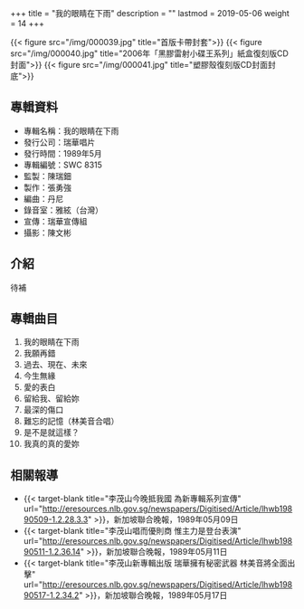 +++
title = "我的眼睛在下雨"
description = ""
lastmod = 2019-05-06
weight = 14
+++

{{< figure src="/img/000039.jpg"  title="首版卡帶封套">}}
{{< figure src="/img/000040.jpg" title="2006年「黑膠雷射小碟王系列」紙盒復刻版CD封面">}}
{{< figure src="/img/000041.jpg" title="塑膠殼復刻版CD封面封底">}}

## 專輯資料

* 專輯名稱：我的眼睛在下雨
* 發行公司：瑞華唱片
* 發行時間：1989年5月
* 專輯編號：SWC 8315
* 監製：陳瑞鈿
* 製作：張勇強
* 編曲：丹尼
* 錄音室：雅絃（台灣）
* 宣傳：瑞華宣傳組
* 攝影：陳文彬

## 介紹

待補


## 專輯曲目

1. 我的眼睛在下雨
2. 我願再錯
3. 過去、現在、未來
4. 今生無緣
5. 愛的表白
6. 留給我、留給妳
7. 最深的傷口
8. 難忘的記憶（林美音合唱）
9. 是不是就這樣？
10. 我真的真的愛妳

## 相關報導
* {{< target-blank title="李茂山今晚抵我國 為新專輯系列宣傳" url="http://eresources.nlb.gov.sg/newspapers/Digitised/Article/lhwb19890509-1.2.28.3.3" >}}，新加坡聯合晚報，1989年05月09日
* {{< target-blank title="李茂山唱而優則商 惟主力是登台表演" url="http://eresources.nlb.gov.sg/newspapers/Digitised/Article/lhwb19890511-1.2.36.14" >}}，新加坡聯合晚報，1989年05月11日
* {{< target-blank title="李茂山新專輯出版 瑞華擁有秘密武器 林美音將全面出擊" url="http://eresources.nlb.gov.sg/newspapers/Digitised/Article/lhwb19890517-1.2.34.2" >}}，新加坡聯合晚報，1989年05月17日
